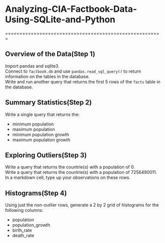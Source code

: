 # Analyzing-CIA-Factbook-Data-Using-SQLite-and-Python
=======================================================

Overview of the Data(Step 1)
-------------------------------------------------------
Import pandas and sqlite3.<br>
Connect to `factbook.db` and use `pandas.read_sql_query()` to return information on the tables in the database.<br>
Write and run another query that returns the first 5 rows of the `facts` table in the database.<br>

Summary Statistics(Step 2)
-------------------------------------------------------
Write a single query that returns the:
* minimum population
* maximum population
* minimum population growth
* maximum population growth

Exploring Outliers(Step 3)
-------------------------------------------------------
Write a query that returns the countrie(s) with a population of 0.<br>
Write a query that returns the countrie(s) with a population of 7256490011.<br>
In a markdown cell, type up your observations on these rows.<br>

Histograms(Step 4)
-------------------------------------------------------
Using just the non-outlier rows, generate a 2 by 2 grid of histograms for the following columns:
* population
* population_growth
* birth_rate
* death_rate
